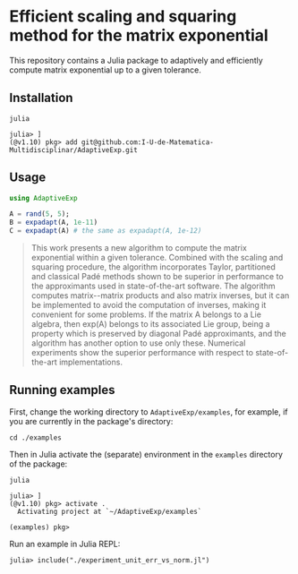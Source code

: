 # Efficient scaling and squaring method for the matrix exponential
This repository contains a Julia package to adaptively and efficiently compute matrix exponential up to a given tolerance.

## Installation
```shell
julia

julia> ]
(@v1.10) pkg> add git@github.com:I-U-de-Matematica-Multidisciplinar/AdaptiveExp.git 
```

## Usage
```julia
using AdaptiveExp

A = rand(5, 5);
B = expadapt(A, 1e-11)
C = expadapt(A) # the same as expadapt(A, 1e-12)
```

> This work presents a new algorithm to compute the matrix exponential within a given tolerance. Combined with the scaling and squaring procedure, the algorithm incorporates Taylor, partitioned and classical Padé methods shown to be superior in performance to the approximants used in state-of-the-art software. The algorithm computes matrix--matrix products and also matrix inverses, but it can be implemented to avoid the computation of inverses, making it convenient for some problems. If the matrix A belongs to a Lie algebra, then exp(A) belongs to its associated Lie group, being a property which is preserved by diagonal Padé approximants, and the algorithm has another option to use only these. Numerical experiments show the superior performance with respect to state-of-the-art implementations. 

## Running examples
First, change the working directory to `AdaptiveExp/examples`, for example, if you are currently in the package's directory:
```shell
cd ./examples
```
Then in Julia activate the (separate) environment in the `examples` directory of the package:
```shell
julia

julia> ]
(@v1.10) pkg> activate .
  Activating project at `~/AdaptiveExp/examples`

(examples) pkg>
```
Run an example in Julia REPL:
```shell
julia> include("./experiment_unit_err_vs_norm.jl")
```
